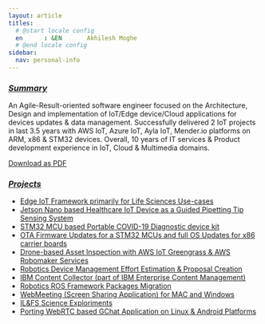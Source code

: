 ```yaml
---
layout: article
titles:
  # @start locale config
  en      : &EN       Akhilesh Moghe
  # @end locale config
sidebar:
  nav: personal-info
---
```


### *<u>Summary</u>*

An Agile-Result-oriented software engineer focused on the Architecture, Design and implementation of IoT/Edge device/Cloud applications for devices updates & data management. Successfully delivered 2 IoT projects in last 3.5 years with AWS IoT, Azure IoT, Ayla IoT, Mender.io platforms on ARM, x86 & STM32 devices. Overall, 10 years of IT services & Product development experience in IoT, Cloud & Multimedia domains.

<a class="button button--default button--rounded button--lg" href="/assets/docs/resume/Resume-Akhilesh_Moghe_2021.pdf"><i class="fas fa-download"></i> Download as PDF</a>

### *<u>Projects</u>*
  - [Edge IoT Framework primarily for Life Sciences Use-cases](projects#edge-iot-framework-primarily-for-life-sciences-use-cases)
  - [Jetson Nano based Healthcare IoT Device as a Guided Pipetting Tip Sensing System](projects#jetson-nano-based-healthcare-iot-device-as-a-guided-pipetting-tip-sensing-system)
  - [STM32 MCU based Portable COVID-19 Diagnostic device kit](projects#stm32-mcu-based-portable-covid-19-diagnostic-device-kit)
  - [OTA Firmware Updates for a STM32 MCUs and full OS Updates for x86 carrier boards](projects#ota-firmware-updates-for-a-stm32-mcus-and-full-os-updates-for-x86-carrier-boards)
  - [Drone-based Asset Inspection with AWS IoT Greengrass & AWS Robomaker Services](projects#drone-based-asset-inspection-with-aws-iot-greengrass--aws-robomaker-services)
  - [Robotics Device Management Effort Estimation & Proposal Creation](projects#robotics-device-management-effort-estimation--proposal-creation)
  - [IBM Content Collector (part of IBM Enterprise Content Management)](projects#ibm-content-collector-part-of-ibm-enterprise-content-management)
  - [Robotics ROS Framework Packages Migration](projects#robotics-ros-framework-packages-migration)
  - [WebMeeting (Screen Sharing Application) for MAC and Windows](projects#webmeeting-screen-sharing-application-for-mac-and-windows)
  - [IL&FS Science Exploriments](projects#ilfs-science-exploriments)
  - [Porting WebRTC based GChat Application on Linux & Android Platforms](projects#porting-webrtc-based-gchat-application-on-linux--android-platforms)




